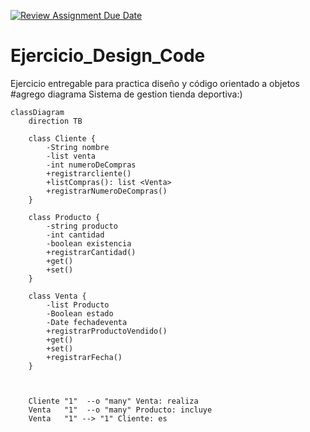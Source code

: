 [![Review Assignment Due Date](https://classroom.github.com/assets/deadline-readme-button-22041afd0340ce965d47ae6ef1cefeee28c7c493a6346c4f15d667ab976d596c.svg)](https://classroom.github.com/a/PtOBqoYX)
# Ejercicio_Design_Code
Ejercicio entregable para practica diseño y código orientado a objetos
#agrego diagrama Sistema de gestion tienda deportiva:)
```mermaid
classDiagram
    direction TB

    class Cliente {
        -String nombre
        -list venta
        -int numeroDeCompras
        +registrarcliente()
        +listCompras(): list <Venta>
        +registrarNumeroDeCompras()
    }

    class Producto {
        -string producto
        -int cantidad 
        -boolean existencia
        +registrarCantidad()
        +get()
        +set()
    }

    class Venta {
        -list Producto
        -Boolean estado
        -Date fechadeventa
        +registrarProductoVendido()
        +get()
        +set()
        +registrarFecha()
    }

    

    Cliente "1"  --o "many" Venta: realiza
    Venta   "1"  --o "many" Producto: incluye
    Venta   "1" --> "1" Cliente: es
```

